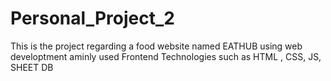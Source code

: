 # Personal_Project_2
This is the project regarding a food website named EATHUB using web developtment aminly used Frontend Technologies such as HTML , CSS, JS, SHEET DB
